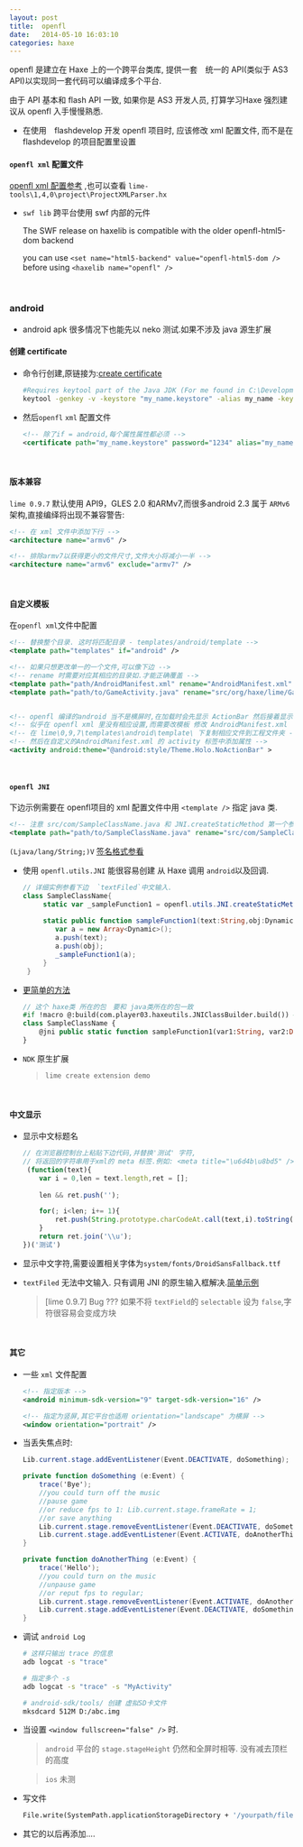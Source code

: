 ```yaml
---
layout: post
title:  openfl
date:   2014-05-10 16:03:10
categories: haxe
---
```


openfl 是建立在 Haxe 上的一个跨平台类库, 提供一套　统一的 API(类似于 AS3 API)以实现同一套代码可以编译成多个平台.

由于 API 基本和 flash API 一致, 如果你是 AS3 开发人员, 打算学习Haxe 强烈建议从 openfl 入手慢慢熟悉.


<!-- more -->

 * 在使用　flashdevelop 开发 openfl 项目时, 应该修改 xml 配置文件, 而不是在 flashdevelop 的项目配置里设置


#### `openfl xml` 配置文件

[openfl xml 配置参考](http://www.openfl.org/documentation/projects/project-files/xml-format/) ,也可以查看 `lime-tools\1,4,0\project\ProjectXMLParser.hx`

 * `swf lib` 跨平台使用 swf 内部的元件
	
	The SWF release on haxelib is compatible with the older openfl-html5-dom backend

	you can use `<set name="html5-backend" value="openfl-html5-dom />` before using `<haxelib name="openfl" />`

<br />


### android

  * android apk 很多情况下也能先以 neko 测试.如果不涉及 java 源生扩展

#### 创建 certificate

 * 命令行创建,原链接为:[create certificate]

	```bash
	#Requires keytool part of the Java JDK (For me found in C:\Development\Java JDK\bin):
	keytool -genkey -v -keystore "my_name.keystore" -alias my_name -keyalg RSA -keysize 2048 -validity 10000
	```	

 * 然后`openfl` `xml` 配置文件

	```xml
	<!-- 除了if = android,每个属性属性都必须 -->
	<certificate path="my_name.keystore" password="1234" alias="my_name" alias-password="1234" if="android" />
	```

[create certificate]:http://www.openfl.org/archive/community/general-discussion/openfl-android-singing-guide/


<br />


#### 版本兼容

`lime 0.9.7` 默认使用 API9，GLES 2.0 和ARMv7,而很多android 2.3 属于 `ARMv6`架构,直接编绎将出现不兼容警告:

```xml
<!-- 在 xml 文件中添加下行 -->
<architecture name="armv6" />

<!-- 排除armv7以获得更小的文件尺寸,文件大小将减小一半 -->
<architecture name="armv6" exclude="armv7" />
```

<br />


#### 自定义模板

在`openfl xml`文件中配置

```xml		
<!-- 替换整个目录. 这时将匹配目录 - templates/android/template -->
<template path="templates" if="android" />

<!-- 如果只想更改单一的一个文件,可以像下边 -->
<!-- rename 时需要对应其相应的目录如.才能正确覆盖 -->
<template path="path/AndroidManifest.xml" rename="AndroidManifest.xml" if="android" />
<template path="path/to/GameActivity.java" rename="src/org/haxe/lime/GameActivity.java" if="android" />


<!-- openfl 编译的android 当不是横屏时,在加载时会先显示 ActionBar 然后接着显示 应用 -->
<!-- 似乎在 openfl xml 里没有相应设置,而需要改模板 修改 AndroidManifest.xml  -->
<!-- 在 lime\0,9,7\templates\android\template\ 下复制相应文件到工程文件夹 -->
<!-- 然后在自定义的AndroidManifest.xml 的 activity 标签中添加属性 -->
<activity android:theme="@android:style/Theme.Holo.NoActionBar" >
```


<br />

#### `openfl JNI`

下边示例需要在 openfl项目的 xml 配置文件中用 `<template />` 指定 java 类.

```xml
<!-- 注意 src/com/SampleClassName.java 和 JNI.createStaticMethod 第一个参数对应  -->
<template path="path/to/SampleClassName.java" rename="src/com/SampleClassName.java" if="android" />
```


`(Ljava/lang/String;)V` [签名格式参看](http://blog.csdn.net/freedom2028/article/details/7772141)

 
 * 使用 `openfl.utils.JNI` 能很容易创建 从 Haxe 调用 `android`以及回调.
 
	```as
	// 详细实例参看下边  `textFiled`中文输入.
	class SampleClassName{
		 static var _sampleFunction1 = openfl.utils.JNI.createStaticMethod("com/SampleClassName", "sampleFunction1", "(Ljava/lang/String;Lorg/haxe/lime/HaxeObject;)V", true);
		 
		 static public function sampleFunction1(text:String,obj:Dynamic):Void{
		 	var a = new Array<Dynamic>();
			a.push(text);
			a.push(obj);
			_sampleFunction1(a);
		 }
	 }
	```
 * [更简单的方法](https://github.com/player-03/haxeutils#jniclassbuilderhx)

	```haxe
	// 这个 haxe类 所在的包　要和 java类所在的包一致
	#if !macro @:build(com.player03.haxeutils.JNIClassBuilder.build()) #end
	class SampleClassName {
	    @jni public static function sampleFunction1(var1:String, var2:Dynamic):Void;
	}
	```

 * `NDK` 原生扩展

	> `lime create extension demo`

	>



<br />


#### 中文显示

 * 显示中文标题名

	```js
	// 在浏览器控制台上粘贴下边代码,并替换'测试' 字符,
	// 将返回的字符串用于xml的 meta 标签.例如: <meta title="\u6d4b\u8bd5" />
	 (function(text){
		var i = 0,len = text.length,ret = [];
		
		len && ret.push('');

		for(; i<len; i+= 1){
			ret.push(String.prototype.charCodeAt.call(text,i).toString(16))	
		}
		return ret.join('\\u');
	})('测试')
	```

 * 显示中文字符,需要设置相关字体为`system/fonts/DroidSansFallback.ttf`

 * `textFiled` 无法中文输入. 只有调用 JNI 的原生输入框解决.[简单示例](https://github.com/R32/my-test/tree/master/test/android-zh-input)

	> [lime 0.9.7] Bug ??? 如果不将 `textField`的 `selectable` 设为 `false`,字符很容易会变成方块


<br />


#### 其它

 * 一些 `xml` 文件配置

	```xml
	<!-- 指定版本 -->
	<android minimum-sdk-version="9" target-sdk-version="16" />

	<!-- 指定为竖屏,其它平台也适用 orientation="landscape" 为横屏 -->
	<window orientation="portrait" />
	```

 * 当丢失焦点时:

	```as
	Lib.current.stage.addEventListener(Event.DEACTIVATE, doSomething);

	private function doSomething (e:Event) {
		trace('Bye');
		//you could turn off the music
		//pause game
		//or reduce fps to 1: Lib.current.stage.frameRate = 1;
		//or save anything
		Lib.current.stage.removeEventListener(Event.DEACTIVATE, doSomething);
		Lib.current.stage.addEventListener(Event.ACTIVATE, doAnotherThing);
	}

	private function doAnotherThing (e:Event) {
		trace('Hello');
		//you could turn on the music
		//unpause game
		//or reput fps to regular;
		Lib.current.stage.removeEventListener(Event.ACTIVATE, doAnotherThing);
		Lib.current.stage.addEventListener(Event.DEACTIVATE, doSomething);
	}
	```

 * 调试 `android Log` 

	```bash
	# 这样只输出 trace 的信息
	adb logcat -s "trace"

	# 指定多个 -s
	adb logcat -s "trace" -s "MyActivity"

	# android-sdk/tools/ 创建 虚拟SD卡文件
	mksdcard 512M D:/abc.img
	```  	
 * 当设置 `<window fullscreen="false" />` 时.

	> `android` 平台的 `stage.stageHeight` 仍然和全屏时相等. 没有减去顶栏的高度

	> `ios` 未测

 * 写文件

 	```haxe
 	File.write(SystemPath.applicationStorageDirectory + '/yourpath/filename',true);
 	```

 * 其它的以后再添加....


 <br />